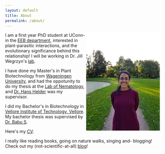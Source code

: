 ```yaml
---
layout: default
title: About
permalink: /about/
---
```


<img align="right" src= "/images/headshot.jpg">

I am a first year PhD student at UConn- in the [EEB department](https://eeb.uconn.edu/), interested in plant-parasitic interactions, and the evolutionary significance behind this relationship! I will be working in Dr. Jill Wegrzyn's [lab](http://plantcompgenomics.com/).

I have done my Master's in Plant Biotechnology from [Wageningen University](https://www.wur.nl/), and had the oppotunity to do my thesis at the [Lab of Nematology](https://www.wur.nl/en/Research-Results/Chair-groups/Plant-Sciences/Laboratory-of-Nematology.htm), and [Dr. Hans Helder](https://www.wur.nl/en/Persons/Hans-dr.ir.-J-Hans-Helder.htm) was my supervisor.

I did my Bachelor's in Biotechnology in [Vellore Institute of Technology, Vellore](https://vit.ac.in/). My bachelor thesis was supervised by [Dr. Babu S](https://www.researchgate.net/profile/Subramanian_Babu).

Here's my [CV](docs/cv.pdf).

I really like reading books, going on nature walks, singing and- blogging! Check out my (not-scientific-at-all) [blog](https://vidsvur.wordpress.com/)!
